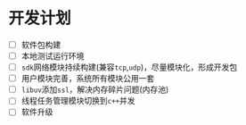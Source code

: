 # 开发计划

- [ ] 软件包构建
- [ ] 本地测试运行环境
- [ ] `sdk`网络模块持续构建(兼容`tcp`,`udp`)，尽量模块化，形成开发包
- [ ] 用户模块完善，系统所有模块公用一套
- [ ] `libuv`添加`ssl`，解决内存碎片问题(内存池)
- [ ] 线程任务管理模块切换到`c++`并发
- [ ] 软件升级
